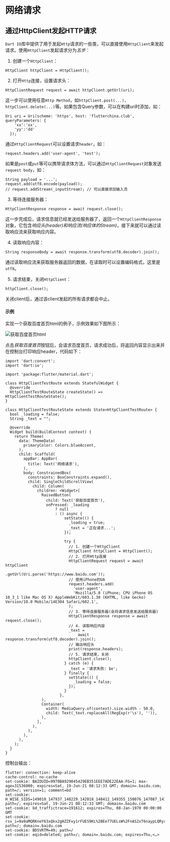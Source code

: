 # 网络请求

## 通过HttpClient发起HTTP请求

`Dart IO`库中提供了用于发起`Http`请求的一些类，可以直接使用`HttpClient`来发起请求。使用`HttpClient`发起请求分为*五步*：

1. 创建一个`HttpClient`：

`HttpClient httpClient = HttpClient();`

2. 打开`Http`连接，设置请求头：

`HttpClientRequest request = await httpClient.getUrl(uri);`

这一步可以使用任意`Http Method`，如`httpClient.post(...)`、`httpClient.delete(...)`等。如果包含Query参数，可以在构建uri时添加，如：

```
Uri uri = Uri(scheme: 'https', host: 'flutterchina.club', queryParameters: {
    'xx':'xx',
    'yy':'dd'
  });
```

通过`HttpClientRequest`可以设置请求`header`，如：

`request.headers.add('user-agent', 'test');`

如果是`post`或`put`等可以携带请求体方法，可以通过`HttpClientRequest`对象发送`request body`，如：

```
String payload = '...';
request.add(utf8.encode(payload)); 
// request.addStream(_inputStream); // 可以直接添加输入流
```

3. 等待连接服务器：

```
HttpClientResponse response = await request.close();
```

这一步完成后，请求信息就已经发送给服务器了，返回一个`HttpClientResponse`对象，它包含*响应头(header)*和*响应流(响应体的Stream)*，接下来就可以通过读取响应流来获取响应内容。

4. 读取响应内容：

`String responseBody = await response.transform(utf8.decoder).join();`

通过读取响应流来获取服务器返回的数据，在读取时可以设置编码格式，这里是`utf8`。

5. 请求结束，关闭`HttpClient`：

`httpClient.close();`

关闭client后，通过该client发起的所有请求都会中止。

#### 示例

实现一个获取百度首页html的例子，示例效果如下图所示：

![获取百度首页html]()

点击*获取百度首页*按钮后，会请求百度首页，请求成功后，将返回内容显示出来并在控制台打印响应header，代码如下：

```
import 'dart:convert';
import 'dart:io';

import 'package:flutter/material.dart';

class HttpClientTestRoute extends StatefulWidget {
  @override
  HttpClientTestRouteState createState() => HttpClientTestRouteState();
}

class HttpClientTestRouteState extends State<HttpClientTestRoute> {
  bool _loading = false;
  String _text = "";

  @override
  Widget build(BuildContext context) {
    return Theme(
      data: ThemeData(
        primaryColor: Colors.blueAccent,
      ),
      child: Scaffold(
        appBar: AppBar(
          title: Text('网络请求'),
        ),
        body: ConstrainedBox(
          constraints: BoxConstraints.expand(),
          child: SingleChildScrollView(
            child: Column(
              children: <Widget>[
                RaisedButton(
                  child: Text('获取百度首页'),
                  onPressed: _loading
                      ? null
                      : () async {
                          setState(() {
                            _loading = true;
                            _text = '正在请求...';
                          });

                          try {
                            // 1. 创建一个HttpClient
                            HttpClient httpClient = HttpClient();
                            // 2. 打开Http连接
                            HttpClientRequest request = await httpClient
                                .getUrl(Uri.parse('https://www.baidu.com'));
                            // 使用iPhone的UA
                            request.headers.add(
                              'user-agent',
                              'Mozilla/5.0 (iPhone; CPU iPhone OS 10_3_1 like Mac OS X) AppleWebKit/603.1.30 (KHTML, like Gecko) Version/10.0 Mobile/14E304 Safari/602.1',
                            );
                            // 3. 等待连接服务器(会将请求信息发送给服务器)
                            HttpClientResponse response = await request.close();
                            // 4. 读取响应内容
                            _text =
                                await response.transform(utf8.decoder).join();
                            // 输出响应头
                            print(response.headers);
                            // 5. 请求结束，关闭
                            httpClient.close();
                          } catch (e) {
                            _text = '请求失败: $e';
                          } finally {
                            setState(() {
                              _loading = false;
                            });
                          }
                        },
                ),
                Container(
                  width: MediaQuery.of(context).size.width - 50.0,
                  child: Text(_text.replaceAll(RegExp(r'\s'), '')),
                ),
              ],
            ),
          ),
        ),
      ),
    );
  }
}
```

控制台输出：

```
flutter: connection: keep-alive
cache-control: no-cache
set-cookie: BAIDUID=9970BA929045429EB351EEE7ADE22EAA:FG=1; max-age=31536000; expires=Sat, 19-Jun-21 08:12:33 GMT; domain=.baidu.com; path=/; version=1; comment=bd
set-cookie: H_WISE_SIDS=149010_147937_148229_142018_148412_149355_150076_147087_141744_148193_148867_148874_148435_147279_148823_149860_131861_148438_148754_147889_148524_149174_127969_149571_146549_149718_147024_146732_138426_143667_131423_100808_142207_147527_147913_125581_107312_146848_148567_148186_147717_149247_140312_149457_147989_144966_149279_145607_148661_148050_148749_147546_148868_148762_110085; path=/; expires=Sat, 19-Jun-21 08:12:33 GMT; domain=.baidu.com
set-cookie: bd_traffictrace=191612; expires=Thu, 08-Jan-1970 00:00:00 GMT
set-cookie: rsv_i=9a9aMQRKneY63xQkx2gHZZFxy1rFUES9KL%2BEe77UELsW%2FnAS2xT6naypLQRyrI8H%2BmnSQOrIb49NRJvvLFa9YYY07cQWgbQ; path=/; domain=.baidu.com
set-cookie: BDSVRTM=49; path=/
set-cookie: eqid=deleted; path=/; domain=.baidu.com; expires=Thu,<…>
```


